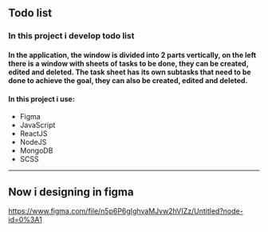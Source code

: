 ## Todo list
### In this project i develop todo list
#### In the application, the window is divided into 2 parts vertically, on the left there is a window with sheets of tasks to be done, they can be created, edited and deleted. The task sheet has its own subtasks that need to be done to achieve the goal, they can also be created, edited and deleted.
#### In this project i use:
+ Figma
+ JavaScript
+ ReactJS
+ NodeJS
+ MongoDB
+ SCSS

____
## Now i designing in figma
https://www.figma.com/file/n5p6P6gIghvaMJvw2hVIZz/Untitled?node-id=0%3A1


